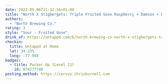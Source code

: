 ```yaml
---
date: 2022-05-06T21:32:56+01:00
title: "North X Stigbergets: Triple Fruited Gose Raspberry + Damson + Lingonberry"
authors:
  - "North Brewing Co."
rating: 3
style: "Sour - Fruited Gose"
drink_of: https://untappd.com/b/north-brewing-co-north-x-stigbergets-triple-fruited-gose-raspberry-damson-lingonberry/4675306
checkin:
  title: Untappd at Home
  lat: 34.235
  long: -77.948
badges:
  - title: Pucker Up (Level 21)
    id: 974277748
posting_method: https://corvus.chrisburnell.com
---
```

